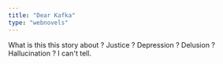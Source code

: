 ```yaml
---
title: "Dear Kafka"
type: "webnovels"
---
```


What is this this story about ?
Justice ? Depression ? Delusion ? Hallucination ? I can't tell.

